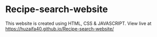 # Recipe-search-website
This website is created using HTML, CSS & JAVASCRIPT. View live at https://huzaifa40.github.io/Recipe-search-website/
